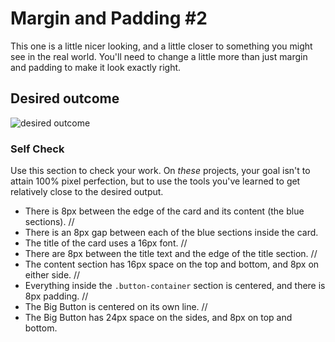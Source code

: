 # Margin and Padding #2

This one is a little nicer looking, and a little closer to something you might see in the real world. You'll need to change a little more than just margin and padding to make it look exactly right.

## Desired outcome
![desired outcome](./desired-outcome.png)

### Self Check
Use this section to check your work. On _these_ projects, your goal isn't to attain 100% pixel perfection, but to use the tools you've learned to get relatively close to the desired output.

- There is 8px between the edge of the card and its content (the blue sections). //
- There is an 8px gap between each of the blue sections inside the card. 
- The title of the card uses a 16px font. //
- There are 8px between the title text and the edge of the title section. // 
- The content section has 16px space on the top and bottom, and 8px on either side. //
- Everything inside the `.button-container` section is centered, and there is 8px padding. //
- The Big Button is centered on its own line. //
- The Big Button has 24px space on the sides, and 8px on top and bottom. 
